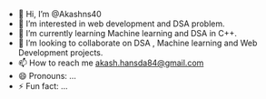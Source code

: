 - 👋 Hi, I’m @Akashns40
- 👀 I’m interested in web development and DSA problem.
- 🌱 I’m currently learning Machine learning and DSA in C++.
- 💞️ I’m looking to collaborate on DSA , Machine learning and Web Development projects.
- 📫 How to reach me akash.hansda84@gmail.com
- 😄 Pronouns: ...
- ⚡ Fun fact: ...

<!---
Akashns40/Akashns40 is a ✨ special ✨ repository because its `README.md` (this file) appears on your GitHub profile.
You can click the Preview link to take a look at your changes.
--->
